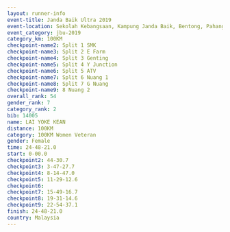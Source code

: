 ```yaml
---
layout: runner-info 
event-title: Janda Baik Ultra 2019
event-location: Sekolah Kebangsaan, Kampung Janda Baik, Bentong, Pahang, Malaysia
event_category: jbu-2019 
category_km: 100KM 
checkpoint-name2: Split 1 SMK 
checkpoint-name3: Split 2 E Farm 
checkpoint-name4: Split 3 Genting 
checkpoint-name5: Split 4 Y Junction 
checkpoint-name6: Split 5 ATV 
checkpoint-name7: Split 6 Nuang 1 
checkpoint-name8: Split 7 G Nuang 
checkpoint-name9: 8 Nuang 2 
overall_rank: 54
gender_rank: 7
category_rank: 2
bib: 14005
name: LAI YOKE KEAN
distance: 100KM
category: 100KM Women Veteran
gender: Female
time: 24-48-21.0
start: 0-00.0
checkpoint2: 44-30.7
checkpoint3: 3-47-27.7
checkpoint4: 8-14-47.0
checkpoint5: 11-29-12.6
checkpoint6: 
checkpoint7: 15-49-16.7
checkpoint8: 19-31-14.6
checkpoint9: 22-54-37.1
finish: 24-48-21.0
country: Malaysia
---
```

